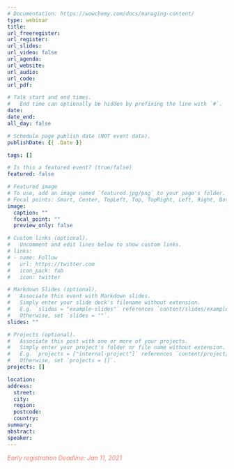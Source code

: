 ```yaml
---
# Documentation: https://wowchemy.com/docs/managing-content/
type: webinar
title: 
url_freeregister: 
url_register: 
url_slides:
url_video: false
url_agenda:
url_website:
url_audio:
url_code:
url_pdf:

# Talk start and end times.
#   End time can optionally be hidden by prefixing the line with `#`.
date: 
date_end: 
all_day: false

# Schedule page publish date (NOT event date).
publishDate: {{ .Date }}

tags: []

# Is this a featured event? (true/false)
featured: false

# Featured image
# To use, add an image named `featured.jpg/png` to your page's folder. 
# Focal points: Smart, Center, TopLeft, Top, TopRight, Left, Right, BottomLeft, Bottom, BottomRight.
image:
  caption: ""
  focal_point: ""
  preview_only: false

# Custom links (optional).
#   Uncomment and edit lines below to show custom links.
# links:
# - name: Follow
#   url: https://twitter.com
#   icon_pack: fab
#   icon: twitter

# Markdown Slides (optional).
#   Associate this event with Markdown slides.
#   Simply enter your slide deck's filename without extension.
#   E.g. `slides = "example-slides"` references `content/slides/example-slides.md`.
#   Otherwise, set `slides = ""`.
slides: ""

# Projects (optional).
#   Associate this post with one or more of your projects.
#   Simply enter your project's folder or file name without extension.
#   E.g. `projects = ["internal-project"]` references `content/project/deep-learning/index.md`.
#   Otherwise, set `projects = []`.
projects: []

location:
address:
  street:
  city:
  region:
  postcode:
  country:
summary:
abstract:
speaker:
---
```

<span style="color: salmon;">*Early registration Deadline: Jan 11, 2021*</span>

<!--more-->